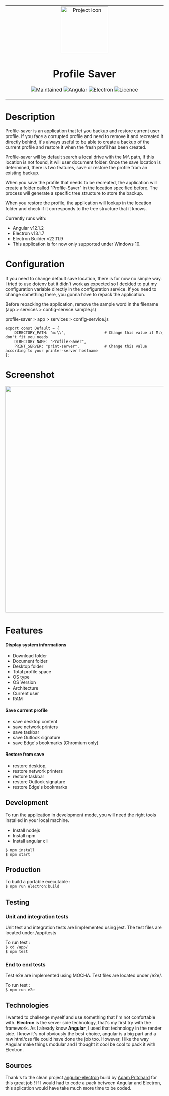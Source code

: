 <table align="center"><tr><td align="center" width="9999">
<img src="https://i.postimg.cc/8k95M69T/favicon-256x256.png" align="center" width="150" alt="Project icon">

# Profile Saver

<a href="https://angular.io/" target="_blank"><img src="https://img.shields.io/badge/maintained-yes-brightgreen" alt="Maintained" /></a>
<a href="https://angular.io/" target="_blank"><img src="https://img.shields.io/badge/angular-v12.1.2-red" alt="Angular" /></a>
<a href="https://www.electronjs.org/" target="_blank"><img src="https://img.shields.io/badge/electron-v13.1.7-blue" alt="Electron" /></a>
<a href="https://fr.wikipedia.org/wiki/Licence_MIT" target="_blank"><img src="https://img.shields.io/badge/license-MIT-green" alt="Licence" /></a>

</td></tr></table>

# Description

Profile-saver is an application that let you backup and restore current user profile. If you face a corrupted profile and need to remove it and recreated it directly behind, it's always
useful to be able to create a backup of the current profile and restore it when the fresh profil has been created.

Profile-saver will by default search a local drive with the M:\ path, If this location is not found, it will user document folder. Once the save location is determined, there is two features, save or restore the profile from an existing backup.

When you save the profile that needs to be recreated, the application will create a folder called "Profile-Saver" in the location specified before. The process will generate a specific tree structure to store the backup.

When you restore the profile, the application will lookup in the location folder and check if it corresponds to the tree structure that it knows.

Currently runs with:

- Angular v12.1.2
- Electron v13.1.7
- Electron Builder v22.11.9
- This application is for now only supported under Windows 10.

# Configuration

If you need to change default save location, there is for now no simple way. I tried to use dotenv but it didn't work as expected so I decided to put my configuration variable directly in the configuration service. If you need to change something there, you gonna have to repack the application.

Before repacking the application, remove the sample word in the filename (app > services > config-service.sample.js)

profile-saver > app > services > config-service.js

    export const Default = {
        DIRECTORY_PATH: "m:\\",                 # Change this value if M:\ don't fit you needs
        DIRECTORY_NAME: "Profile-Saver",
        PRINT_SERVER: "print-server",           # Change this value according to your printer-server hostname
    };

# Screenshot

<img src="https://i.postimg.cc/d31CWZKJ/screen01.jpg" width="720"/>

# Features

#### Display system informations

- Download folder
- Document folder
- Desktop folder
- Total profile space
- OS type
- OS Version
- Architecture
- Current user
- RAM

#### Save current profile

- save desktop content
- save network printers
- save taskbar
- save Outlook signature
- save Edge's bookmarks (Chromium only)

#### Restore from save

- restore desktop,
- restore network printers
- restore taskbar
- restore Outlook signature
- restore Edge's bookmarks

## Development

To run the application in development mode, you will need the right tools installed in your local machine.

- Install nodejs
- Install npm
- Install angular cli

`$ npm install`  
`$ npm start`

## Production

To build a portable executable :  
`$ npm run electron:build`

## Testing

### Unit and integration tests

Unit test and integration tests are limplemented using jest. The test files are located under /app/tests

To run test :  
`$ cd /app/`  
`$ npm test`

### End to end tests

Test e2e are implemented using MOCHA. Test files are located under /e2e/.

To run test :  
`$ npm run e2e`

## Technologies

I wanted to challenge myself and use something that I'm not confortable with. **Electron** is the server side technology, that's my first try with the framework. As I already know **Angular**, I used that technology in the render side. I know it's not obviously the best choice, angular is a big part and a raw html/css file could have done the job too. However, I like the way Angular make things modular and I thought it cool be cool to pack it with Electron.

## Sources

Thank's to the clean project [angular-electron](https://github.com/maximegris/angular-electron) build by [Adam Pritchard](https://github.com/adam-p) for this great job ! If I would had to code a pack between Angular and Electron, this aplication would have take much more time to be coded.
